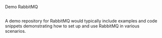 # 
Demo RabbitMQ

##
A demo repository for RabbitMQ would typically include examples and code snippets demonstrating how to set up and use RabbitMQ in various scenarios.